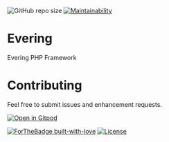 ![GitHub repo size](https://img.shields.io/github/repo-size/fernandomema/Evering?style=for-the-badge)
[![Maintainability](https://api.codeclimate.com/v1/badges/03403fcceb2aff6cb5ed/maintainability)](https://codeclimate.com/github/fernandomema/Evering/maintainability)
# Evering
Evering PHP Framework

# Contributing
Feel free to submit issues and enhancement requests.

[![Open in Gitpod](https://gitpod.io/button/open-in-gitpod.svg)](https://gitpod.io/#https://github.com/fernandomema/Evering)


[![ForTheBadge built-with-love](http://ForTheBadge.com/images/badges/built-with-love.svg)](https://GitHub.com/fernandomema/Evering)
[![License](https://img.shields.io/github/license/fernandomema/Evering.svg?style=for-the-badge)](https://github.com/fernandomema/Evering)
